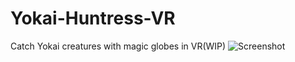 # Yokai-Huntress-VR
Catch Yokai creatures with magic globes in VR(WIP)
![Screenshot](https://spiderlilystudio.files.wordpress.com/2018/06/vrhuntresstitle.jpg)
